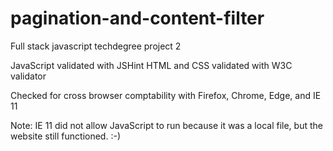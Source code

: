 # pagination-and-content-filter
Full stack javascript techdegree project 2

JavaScript validated with JSHint
HTML and CSS validated with W3C validator

Checked for cross browser comptability with Firefox, Chrome, Edge, and IE 11

Note: IE 11 did not allow JavaScript to run because it was a local file, but the website still functioned. :-)
